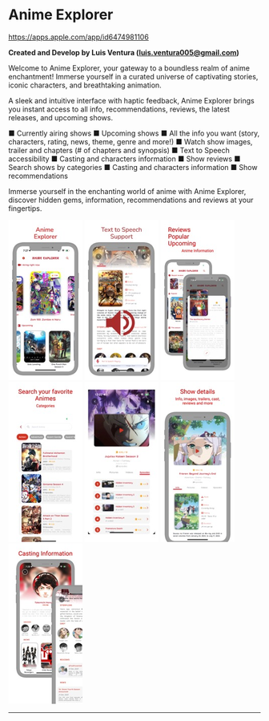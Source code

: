 # Anime Explorer

https://apps.apple.com/app/id6474981106

**Created and Develop by Luis Ventura (luis.ventura005@gmail.com)**

Welcome to Anime Explorer, your gateway to a boundless realm of anime enchantment! Immerse yourself in a curated universe of captivating stories, iconic characters, and breathtaking animation.

A sleek and intuitive interface with haptic feedback, Anime Explorer brings you instant access to all info, recommendations, reviews, the latest releases, and upcoming shows.

■  Currently airing shows
■  Upcoming shows
■  All the info you want (story, characters, rating, news, theme, genre and more!)
■  Watch show images, trailer and chapters (# of chapters and synopsis)
■  Text to Speech accessibility
■  Casting and characters information
■  Show reviews
■  Search shows by categories
■  Casting and characters information
■  Show recommendations

Immerse yourself in the enchanting world of anime with Anime Explorer, discover hidden gems, information, recommendations and reviews at your fingertips.

![Cocktail Bliss](images/img_1.jpeg)
![Cocktail Bliss](images/img_6.jpeg)
![Cocktail Bliss](images/img_2.jpeg)
![Cocktail Bliss](images/img_3.jpeg)
![Cocktail Bliss](images/img_7.jpeg)
![Cocktail Bliss](images/img_4.jpeg)
![Cocktail Bliss](images/img_5.jpeg)

-------------------------------------------------------
